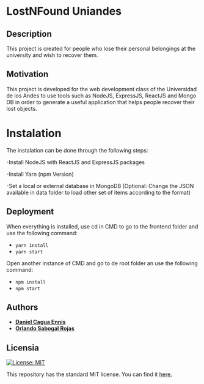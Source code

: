 ﻿# LostNFound Uniandes
## Description
This project is created for people who lose their personal belongings at the university and wish to recover them.

## Motivation
This project is developed for the web development class of the Universidad de los Andes to use tools such as NodeJS, ExpressJS, ReactJS and Mongo DB in order to generate a useful application that helps people recover their lost objects.

# Instalation
The instalation can be done through the following steps:

-Install NodeJS with ReactJS and ExpressJS packages

-Install Yarn (npm Version)

-Set a local or external database in MongoDB (Optional: Change the JSON available in data folder to load other set of items according to the format)

## Deployment
When everything is installed, use cd in CMD to go to the frontend folder and use the following command:
* ```yarn install```
* ```yarn start```

Open another instance of CMD and go to de root folder an use the following command:
* ```npm install```
* ```npm start```



## Authors
* [__Daniel Cagua Ennis__](https://github.com/dcagua10)
* [__Orlando Sabogal Rojas__](https://github.com/osabogal10)


## Licensia
[![License: MIT](https://img.shields.io/badge/License-MIT-yellow.svg)](https://opensource.org/licenses/MIT)

This repository has the standard MIT license. You can find it [here.](https://github.com/dcagua10/LostNFound/blob/master/LICENSE)


